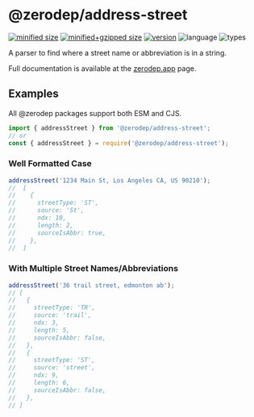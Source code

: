 # @zerodep/address-street

[![minified size](https://img.shields.io/bundlephobia/min/@zerodep/address-street?style=flat-square&color=blue)](https://bundlephobia.com/package/@zerodep/address-street)
[![minified+gzipped size](https://img.shields.io/bundlephobia/minzip/@zerodep/address-street?style=flat-square&color=blue)](https://bundlephobia.com/package/@zerodep/address-street)
[![version](https://img.shields.io/npm/v/@zerodep/address-street?style=flat-square&color=blue)](https://www.npmjs.com/package/@zerodep/address-street)
![language](https://img.shields.io/badge/typescript-100%25-blue?style=flat-square)
![types](https://img.shields.io/badge/types-included-blue?style=flat-square)

A parser to find where a street name or abbreviation is in a string.

Full documentation is available at the [zerodep.app](http://zerodep.app/#/address/street) page.

## Examples

All @zerodep packages support both ESM and CJS.

```javascript
import { addressStreet } from '@zerodep/address-street';
// or
const { addressStreet } = require('@zerodep/address-street');
```

### Well Formatted Case

```javascript
addressStreet('1234 Main St, Los Angeles CA, US 90210');
//  [
//    {
//      streetType: 'ST',
//      source: 'St',
//      ndx: 10,
//      length: 2,
//      sourceIsAbbr: true,
//    },
//  ]
```

### With Multiple Street Names/Abbreviations

```javascript
addressStreet('36 trail street, edmonton ab');
// [
//   {
//     streetType: 'TR',
//     source: 'trail',
//     ndx: 3,
//     length: 5,
//     sourceIsAbbr: false,
//   },
//   {
//     streetType: 'ST',
//     source: 'street',
//     ndx: 9,
//     length: 6,
//     sourceIsAbbr: false,
//   },
// ]
```
